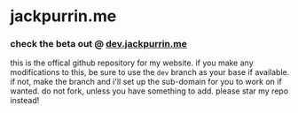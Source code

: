 # jackpurrin.me

### check the beta out @ [dev.jackpurrin.me](https://dev.jackpurrin.me)

this is the offical github repository for my website.
if you make any modifications to this, be sure to use the `dev` branch as your base if available.
if not, make the branch and i'll set up the sub-domain for you to work on if wanted.
do not fork, unless you have something to add. please star my repo instead!
